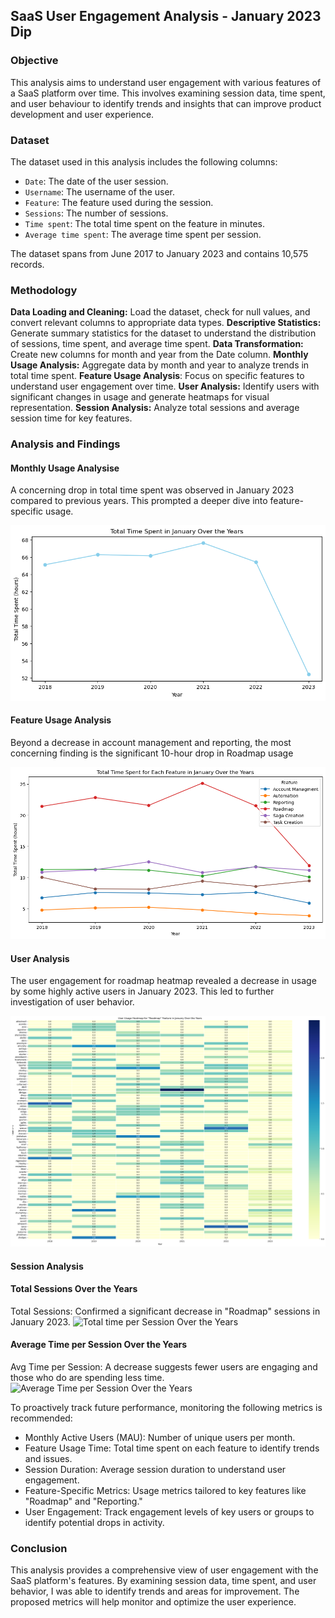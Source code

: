 ## SaaS User Engagement Analysis - January 2023 Dip

### Objective
This analysis aims to understand user engagement with various features of a SaaS platform over time. This involves examining session data, time spent, and user behaviour to identify trends and insights that can improve product development and user experience.

### Dataset
The dataset used in this analysis includes the following columns:
- `Date`: The date of the user session.
- `Username`: The username of the user.
- `Feature`: The feature used during the session.
- `Sessions`: The number of sessions.
- `Time spent`: The total time spent on the feature in minutes.
- `Average time spent`: The average time spent per session.

The dataset spans from June 2017 to January 2023 and contains 10,575 records.

### Methodology
**Data Loading and Cleaning:** Load the dataset, check for null values, and convert relevant columns to appropriate data types.
**Descriptive Statistics:** Generate summary statistics for the dataset to understand the distribution of sessions, time spent, and average time spent.
**Data Transformation:** Create new columns for month and year from the Date column. 
**Monthly Usage Analysis:** Aggregate data by month and year to analyze trends in total time spent.
**Feature Usage Analysis**: Focus on specific features  to understand user engagement over time.
**User Analysis:** Identify users with significant changes in usage and generate heatmaps for visual representation.
**Session Analysis:** Analyze total sessions and average session time for key features.

### Analysis and Findings

#### Monthly Usage Analysise
A concerning drop in total time spent was observed in January 2023 compared to previous years. This prompted a deeper dive into feature-specific usage.

![Total Time Spent in January Over the Years](january_total_time_spent.png)

#### Feature Usage Analysis
Beyond a decrease in account management and reporting, the most concerning finding is the significant 10-hour drop in Roadmap usage

![Total Sessions for "Roadmap"](feature_usage.png)


#### User Analysis
The user engagement for roadmap heatmap revealed a decrease in usage by some highly active users in January 2023. This led to further investigation of user behavior.

![User Usage Heatmap](heatmap.png)


#### Session Analysis


#### Total Sessions Over the Years
Total Sessions: Confirmed a significant decrease in "Roadmap" sessions in January 2023.
![Total time per Session Over the Years](roadmap_usage.png.png)

#### Average Time per Session Over the Years
Avg Time per Session: A decrease suggests fewer users are engaging and those who do are spending less time.
![Average Time per Session Over the Years](roadmap_time_per_session.png.png)


To proactively track future performance, monitoring the following metrics is recommended:
- Monthly Active Users (MAU): Number of unique users per month.
- Feature Usage Time: Total time spent on each feature to identify trends and issues.
- Session Duration: Average session duration to understand user engagement.
- Feature-Specific Metrics: Usage metrics tailored to key features like "Roadmap" and "Reporting."
- User Engagement: Track engagement levels of key users or groups to identify potential drops in activity.

### Conclusion
This analysis provides a comprehensive view of user engagement with the SaaS platform's features. By examining session data, time spent, and user behavior, I was able to identify trends and areas for improvement. The proposed metrics will help monitor and optimize the user experience.
